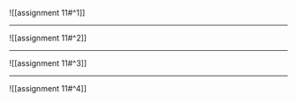 ![[assignment 11#^1]]

---

![[assignment 11#^2]]

---

![[assignment 11#^3]]

---

![[assignment 11#^4]]